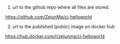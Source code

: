 1. url to the github repo where all files are stored.

https://github.com/ZejunMa/ci-helloworld

2. url to the published (public) image on docker hub

https://hub.docker.com/r/zejunma/ci-helloworld